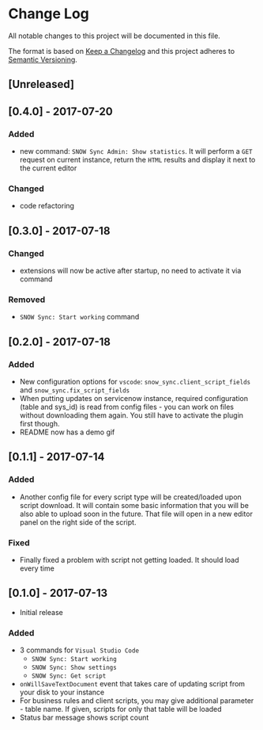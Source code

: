 # Change Log

All notable changes to this project will be documented in this file.

The format is based on [Keep a Changelog](http://keepachangelog.com/en/1.0.0/)
and this project adheres to [Semantic Versioning](http://semver.org/spec/v2.0.0.html).

## [Unreleased]

## [0.4.0] - 2017-07-20
### Added
- new command: `SNOW Sync Admin: Show statistics`. It will perform a `GET` request on current instance, return the `HTML` results and display it next to the current editor

### Changed
- code refactoring

## [0.3.0] - 2017-07-18
### Changed
- extensions will now be active after startup, no need to activate it via command

### Removed
- `SNOW Sync: Start working` command

## [0.2.0] - 2017-07-18
### Added
- New configuration options for `vscode`: `snow_sync.client_script_fields` and `snow_sync.fix_script_fields`
- When putting updates on servicenow instance, required configuration (table and sys_id) is read from config files - you can work on files without downloading them again. You still have to activate the plugin first though.
- README now has a demo gif

## [0.1.1] - 2017-07-14
### Added
- Another config file for every script type will be created/loaded upon script download. It will contain some basic information that you will be also able to upload soon in the future. That file will open in a new editor panel on the right side of the script.

### Fixed
- Finally fixed a problem with script not getting loaded. It should load every time

## [0.1.0] - 2017-07-13
- Initial release

### Added
- 3 commands for `Visual Studio Code`
  - `SNOW Sync: Start working`
  - `SNOW Sync: Show settings`
  - `SNOW Sync: Get script`
- `onWillSaveTextDocument` event that takes care of updating script from your disk to your instance
- For business rules and client scripts, you may give additional parameter - table name. If given, scripts for only that table will be loaded
- Status bar message shows script count
